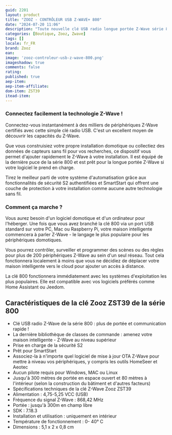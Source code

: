 ```yaml
---
guid: 2201
layout: product 
title: "ZOOZ - CONTRÔLEUR USB Z-WAVE+ 800"
date: "2024-07-20 11:06"
description: "Toute nouvelle clé USB radio longue portée Z-Wave série 800 : signal incroyable, réseau ultra sécurisé et rapide !"
categories: [Boutique, Zooz, Zwave]
tags: []
locale: fr_FR
brand: Zooz
ean: 
image: 'zooz-controleur-usb-z-wave-800.png'
imageshadow: true
comments: false
rating:  
published: true
aep-item: 
aep-item-affiliate: 
dom-item: ZST39
itead-item: 
---
```


### Connectez facilement la technologie Z-Wave !

Connectez-vous instantanément à des milliers de périphériques Z-Wave certifiés avec cette simple clé radio USB. C'est un excellent moyen de découvrir les capacités du Z-Wave.

Que vous construisiez votre propre installation domotique ou collectiez des données de capteurs sans fil pour vos recherches, ce dispositif vous permet d'ajouter rapidement le Z-Wave à votre installation. Il est équipé de la dernière puce de la série 800 et est prêt pour la longue portée Z-Wave si votre logiciel le prend en charge.

Tirez le meilleur parti de votre système d'automatisation grâce aux fonctionnalités de sécurité S2 authentifiées et SmartStart qui offrent une couche de protection à votre installation comme aucune autre technologie sans fil.

### Comment ça marche ?

Vous aurez besoin d'un logiciel domotique et d'un ordinateur pour l'héberger. Une fois que vous avez branché la clé 800 via un port USB standard sur votre PC, Mac ou Raspberry Pi, votre maison intelligente commencera à parler Z-Wave - le langage le plus populaire pour les périphériques domotiques.

Vous pourrez contrôler, surveiller et programmer des scènes ou des règles pour plus de 200 périphériques Z-Wave au sein d'un seul réseau. Tout cela fonctionnera localement à moins que vous ne décidiez de déplacer votre maison intelligente vers le cloud pour ajouter un accès à distance.

La clé 800 fonctionnera immédiatement avec les systèmes d'exploitation les plus populaires. Elle est compatible avec vos logiciels préférés comme Home Assistant ou Jeedom.

## Caractéristiques de la clé Zooz ZST39 de la série 800

- Clé USB radio Z-Wave de la série 800 : plus de portée et communication rapide !
- La dernière bibliothèque de classes de commande : amenez votre maison intelligente - Z-Wave au niveau supérieur
- Prise en charge de la sécurité S2
- Prêt pour SmartStart
- Associez-la à n'importe quel logiciel de mise à jour OTA Z-Wave pour mettre à niveau vos périphériques, y compris les outils HomeSeer et Aeotec
- Aucun pilote requis pour Windows, MAC ou Linux
- Jusqu'à 300 mètres de portée en espace ouvert et 80 mètres à l'intérieur (selon la construction du bâtiment et d'autres facteurs)
- Spécifications techniques de la clé Z-Wave Zooz ZST39
- Alimentation : 4,75-5,25 VCC (USB)
- Fréquence du signal Z-Wave : 868,42 MHz
- Portée : jusqu'à 300m en champ libre
- SDK : 7.18.3
- Installation et utilisation : uniquement en intérieur
- Température de fonctionnement : 0- 40° C
- Dimensions : 5,1 x 2 x 0,8 cm


